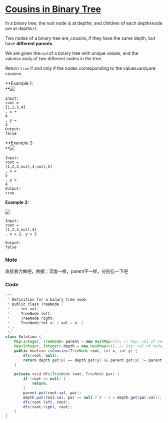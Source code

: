 # [Cousins in Binary Tree](https://leetcode.com/problems/cousins-in-binary-tree/description/)

In a binary tree, the root node is at depth`0`, and children of each depth`k`node are at depth`k+1`.

Two nodes of a binary tree are_cousins_if they have the same depth, but have **different parents**.

We are given the`root`of a binary tree with unique values, and the values`x` and`y` of two different nodes in the tree.

Return `true` if and only if the nodes corresponding to the values`x`and`y`are cousins.



**Example 1:  
**![](https://assets.leetcode.com/uploads/2019/02/12/q1248-01.png)

```
Input: 
root = 
[1,2,3,4]
, x = 
4
, y = 
3
Output: 
false
```

**Example 2:  
**![](https://assets.leetcode.com/uploads/2019/02/12/q1248-02.png)

```
Input: 
root = 
[1,2,3,null,4,null,5]
, x = 
5
, y = 
4
Output: 
true
```

**Example 3:**

![](https://assets.leetcode.com/uploads/2019/02/13/q1248-03.png)

```
Input: 
root = 
[1,2,3,null,4]
, x = 2, y = 3

Output: 
false
```



### Note

直接暴力做吧，依据：深度一样，parent不一样，分别存一下吧



### Code

```java
/**
 * Definition for a binary tree node.
 * public class TreeNode {
 *     int val;
 *     TreeNode left;
 *     TreeNode right;
 *     TreeNode(int x) { val = x; }
 * }
 */
class Solution {
    Map<Integer, TreeNode> parent = new HashMap<>(); // key: val of node, val: parent node
    Map<Integer, Integer> depth = new HashMap<>(); // key: val of node, val: depth
    public boolean isCousins(TreeNode root, int x, int y) {
        dfs(root, null);
        return depth.get(x) == depth.get(y) && parent.get(x) != parent.get(y);
    }
    
    private void dfs(TreeNode root, TreeNode par) {
        if (root == null) {
            return;
        }
        parent.put(root.val, par);
        depth.put(root.val, par == null ? 0 : 1 + depth.get(par.val));
        dfs(root.left, root);
        dfs(root.right, root);
    }
}
```

  


